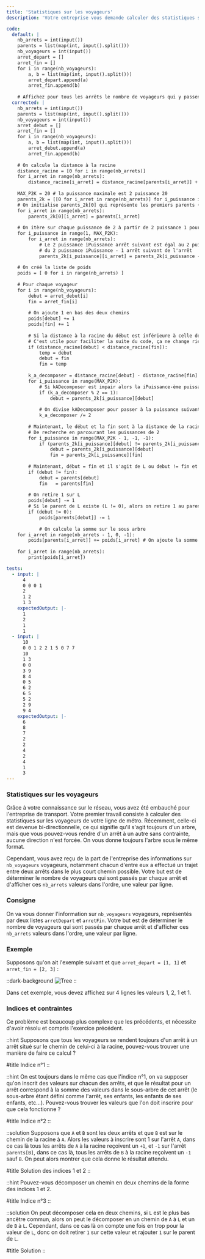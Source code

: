 ```yaml
---
title: 'Statistiques sur les voyageurs'
description: 'Votre entreprise vous demande calculer des statistiques sur les chemins des voyageurs.'

code:
  default: |
    nb_arrets = int(input())
    parents = list(map(int, input().split()))
    nb_voyageurs = int(input())
    arret_depart = []
    arret_fin = []
    for i in range(nb_voyageurs):
        a, b = list(map(int, input().split()))
        arret_depart.append(a)
        arret_fin.append(b)
    
    # Affichez pour tous les arrêts le nombre de voyageurs qui y passent
  corrected: |
    nb_arrets = int(input())
    parents = list(map(int, input().split()))
    nb_voyageurs = int(input())
    arret_debut = []
    arret_fin = []
    for i in range(nb_voyageurs):
        a, b = list(map(int, input().split()))
        arret_debut.append(a)
        arret_fin.append(b)
    
    # On calcule la distance à la racine
    distance_racine = [0 for i in range(nb_arrets)]
    for i_arret in range(nb_arrets):
        distance_racine[i_arret] = distance_racine[parents[i_arret]] + 1
        
    MAX_P2K = 20 # la puissance maximale est 2 puissance 20
    parents_2k = [[0 for i_arret in range(nb_arrets)] for i_puissance in range(MAX_P2K)]
    # On initialise parents_2k[0] qui représente les premiers parents (2 puissance 0 = 1)
    for i_arret in range(nb_arrets):
        parents_2k[0][i_arret] = parents[i_arret]
        
    # On itère sur chaque puissance de 2 à partir de 2 puissance 1 pour calculer sa table
    for i_puissance in range(1, MAX_P2K):
        for i_arret in range(nb_arrets):
            # Le 2 puissance iPuissance arrêt suivant est égal au 2 puissance iPuissance - 1 arrêt de l'arrêt
            # du 2 puissance iPuissance - 1 arrêt suivant de l'arrêt
            parents_2k[i_puissance][i_arret] = parents_2k[i_puissance - 1][parents_2k[i_puissance - 1][i_arret]]
        
    # On créé la liste de poids
    poids = [ 0 for i in range(nb_arrets) ]
    
    # Pour chaque voyageur
    for i in range(nb_voyageurs):
        debut = arret_debut[i]
        fin = arret_fin[i]
    
        # On ajoute 1 en bas des deux chemins
        poids[debut] += 1
        poids[fin] += 1
    
        # Si la distance à la racine du début est inférieure à celle de la fin, on les inverse
        # C'est utile pour faciliter la suite du code, ça ne change rien
        if (distance_racine[debut] < distance_racine[fin]):
            temp = debut
            debut = fin
            fin = temp
    
        k_a_decomposer = distance_racine[debut] - distance_racine[fin]
        for i_puissance in range(MAX_P2K):
            # Si kADecomposer est impair alors la iPuissance-ème puissance est inclue dans k.
            if (k_a_decomposer % 2 == 1):
                debut = parents_2k[i_puissance][debut]
    
            # On divise kADecomposer pour passer à la puissance suivante
            k_a_decomposer /= 2
    
        # Maintenant, le début et la fin sont à la distance de la racine donc on peut appliquer l'algorithme
        # De recherche en parcourant les puissances de 2
        for i_puissance in range(MAX_P2K - 1, -1, -1):
            if (parents_2k[i_puissance][debut] != parents_2k[i_puissance][fin]):
                debut = parents_2k[i_puissance][debut]
                fin = parents_2k[i_puissance][fin]
        
        # Maintenant, début = fin et il s'agit de L ou debut != fin et parents[debut] = parents[fin] et c'est L
        if (debut != fin):
            debut = parents[debut]
            fin   = parents[fin]
    
        # On retire 1 sur L
        poids[debut] -= 1
        # Si le parent de L existe (L != 0), alors on retire 1 au parent de L
        if (debut != 0):
            poids[parents[debut]] -= 1
    
            # On calcule la somme sur le sous arbre
    for i_arret in range(nb_arrets - 1, 0, -1):
        poids[parents[i_arret]] += poids[i_arret] # On ajoute la somme du sous arbre à la somme du parent
    
    for i_arret in range(nb_arrets):
        print(poids[i_arret])

tests:
  - input: |
      4
      0 0 0 1
      2
      1 2
      1 3
    expectedOutput: |-
      1
      2
      1
      1
  - input: |
      10
      0 0 1 2 2 1 5 0 7 7
      10
      1 3
      0 0
      3 9
      8 4
      0 5
      6 2
      6 5
      5 2
      2 9
      9 4
    expectedOutput: |-
      6
      8
      7
      2
      2
      4
      2
      4
      1
      3
---
```


### Statistiques sur les voyageurs

Grâce à votre connaissance sur le réseau, vous avez été embauché pour l'entreprise de transport. Votre premier travail consiste à calculer des statistiques sur les voyageurs de votre ligne de métro. Récemment, celle-ci est devenue bi-directionnelle, ce qui signifie qu'il s'agit toujours d'un arbre, mais que vous pouvez-vous rendre d'un arrêt à un autre sans contrainte, aucune direction n'est forcée. On vous donne toujours l'arbre sous le même format.

Cependant, vous avez reçu de la part de l'entreprise des informations sur `nb_voyageurs` voyageurs, notamment chacun d'entre eux a effectué un trajet entre deux arrêts dans le plus court chemin possible. Votre but est de déterminer le nombre de voyageurs qui sont passés par chaque arrêt et d'afficher ces `nb_arrets` valeurs dans l'ordre, une valeur par ligne.

### Consigne

On va vous donner l'information sur `nb_voyageurs` voyageurs, représentés par deux listes `arretDepart` et `arretFin`. Votre but est de déterminer le nombre de voyageurs qui sont passés par chaque arrêt et d'afficher ces `nb_arrets` valeurs dans l'ordre, une valeur par ligne.

### Exemple

Supposons qu'on ait l'exemple suivant et que `arret_depart = [1, 1]` et `arret_fin = [2, 3]` :

::dark-background
![Tree](/polympiads/tree-metro-polympiads.png)
::

Dans cet exemple, vous devez affichez sur 4 lignes les valeurs 1, 2, 1 et 1.

### Indices et contraintes

Ce problème est beaucoup plus complexe que les précédents, et nécessite d'avoir résolu et compris l'exercice précédent.

::hint
Supposons que tous les voyageurs se rendent toujours d'un arrêt à un arrêt situé sur le chemin de celui-ci à la racine, pouvez-vous trouver une manière de faire ce calcul ?

#title
Indice n°1
::

::hint
On est toujours dans le même cas que l'indice n°1, on va supposer qu'on inscrit des valeurs sur chacun des arrêts, et que le résultat pour un arrêt correspond à la somme des valeurs dans le sous-arbre de cet arrêt (le sous-arbre étant défini comme l'arrêt, ses enfants, les enfants de ses enfants, etc...). Pouvez-vous trouver les valeurs que l'on doit inscrire pour que cela fonctionne ?

#title
Indice n°2
::

::solution
Supposons que `A` et `B` sont les deux arrêts et que `B` est sur le chemin de la racine à `A`. Alors les valeurs à inscrire sont 1 sur l'arrêt `A`, dans ce cas là tous les arrêts de `A` à la racine reçoivent un `+1`, et `-1` sur l'arrêt `parents[B]`, dans ce cas là, tous les arrêts de `B` à la racine reçoivent un `-1` sauf `B`. On peut alors montrer que cela donne le résultat attendu.

#title
Solution des indices 1 et 2
::

::hint
Pouvez-vous décomposer un chemin en deux chemins de la forme des indices 1 et 2.

#title
Indice n°3
::

::solution
On peut décomposer cela en deux chemins, si `L` est le plus bas ancêtre commun, alors on peut le décomposer en un chemin de `A` à `L` et un de `B` à `L`. Cependant, dans ce cas là on compte une fois en trop pour la valeur de `L`, donc on doit retirer `1` sur cette valeur et rajouter `1` sur le parent de `L`.

#title
Solution
::